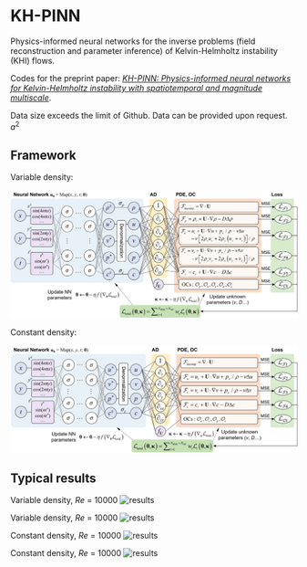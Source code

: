 # KH-PINN
Physics-informed neural networks for the inverse problems (field reconstruction and parameter inference) of Kelvin-Helmholtz instability (KHI) flows.

Codes for the preprint paper: [*KH-PINN: Physics-informed neural networks for Kelvin-Helmholtz instability with spatiotemporal and magnitude multiscale*](https://arxiv.org/abs/2411.07524).

Data size exceeds the limit of Github. Data can be provided upon request.
$a^2$

## Framework

Variable density:

![framework](schematic_variable-density.png)

Constant density:

![framework](schematic_constant-density.png)


## Typical results

Variable density, *Re* = 10000
![results](/movie_results/drho1.0_Re1e4/animationComp1_rho.gif)

Variable density, *Re* = 10000
![results](/movie_results/drho1.0_Re1e4/animationComp6_omega.gif)

Constant density, *Re* = 10000
![results](/movie_results/drho0.0_Re1e4/animationComp4_c.gif)

Constant density, *Re* = 10000
![results](/movie_results/drho0.0_Re1e4/animationComp5_omega.gif)
